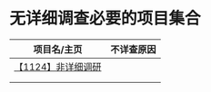# 无详细调查必要的项目集合

|                     项目名/主页                     | 不详查原因 |
| :-------------------------------------------------: | :--------: |
| [【1124】非详细调研](chapter4/feixiangxidiaoyan.md) |            |
|                                                     |            |
|                                                     |            |

